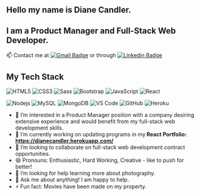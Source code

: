 ## Hello my name is Diane Candler.
## I am a Product Manager and Full-Stack Web Developer. 

📫 Contact me at [![Gmail Badge](https://img.shields.io/badge/-Gmail-c14438?style=flat-square&logo=Gmail&logoColor=white&link=mailto:dianedcandler@gmail.com)](mailto:dianedcandler@gmail.com) or through [![Linkedin Badge](https://img.shields.io/badge/-LinkedIn-blue?style=flat-square&logo=Linkedin&logoColor=white&link=https://www.linkedin.com/in/diane-candler-centraltexas/)](https://www.linkedin.com/in/diane-candler-centraltexas/)


## My Tech Stack

![HTML5](https://img.shields.io/badge/-HTML5-%23E44D27?style=flat-square&logo=html5&logoColor=ffffff)
![CSS3](https://img.shields.io/badge/-CSS3-%231572B6?style=flat-square&logo=css3)
![Sass](https://img.shields.io/badge/-Sass-%23CC6699?style=flat-square&logo=sass&logoColor=ffffff)
![Bootstrap](https://img.shields.io/badge/-Bootstrap-563D7C?style=flat-square&logo=bootstrap)
![JavaScript](https://img.shields.io/badge/-JavaScript-%23F7DF1C?style=flat-square&logo=javascript&logoColor=000000&labelColor=%23F7DF1C&color=%23FFCE5A)
![React](https://img.shields.io/badge/-React-%23282C34?style=flat-square&logo=react)

![Nodejs](https://img.shields.io/badge/-Nodejs-black?style=flat-square&logo=Node.js)
![MySQL](https://img.shields.io/badge/-MySQL-black?style=flat-square&logo=mysql&logoColor=white)
![MongoDB](https://img.shields.io/badge/-MongoDB-black?style=flat-square&logo=mongodb)
![VS Code](https://img.shields.io/badge/-VSCode-%23007ACC?style=flat-square&logo=visual-studio-code)
![GitHub](https://img.shields.io/badge/-GitHub-181717?style=flat-square&logo=github)
![Heroku](https://img.shields.io/badge/-Heroku-430098?style=flat-square&logo=heroku)


- 🌱 I’m interested in a Product Manager position with a company desiring extensive experience and would benefit from my full-stack web development skills.
- 🔭 I’m currently working on updating programs in my<strong> React Portfolio:  https://dianecandler.herokuapp.com/ </strong>
- 👯 I’m looking to collaborate on full-stack web development contract opportunities.
- 😄 Pronouns: Enthusiastic, Hard Working, Creative - like to push for better!
- 🤔 I’m looking for help learning more about photography.
- 💬 Ask me about anything!  I am happy to help.
- ⚡ Fun fact: Movies have been made on my property.


<!--
**dianecandler/dianecandler** is a ✨ _special_ ✨ repository because its `README.md` (this file) appears on your GitHub profile.
-->
<!-- 
![Webpack](https://img.shields.io/badge/-Webpack-%232C3A42?style=flat-square&logo=webpack)
![ESlint](https://img.shields.io/badge/-ESLint-%234B32C3?style=flat-square&logo=eslint)
![Docker](https://img.shields.io/badge/-Docker-black?style=flat-square&logo=docker)
![GraphQL](https://img.shields.io/badge/-GraphQL-E10098?style=flat-square&logo=graphql)
![PostgreSQL](https://img.shields.io/badge/-PostgreSQL-336791?style=flat-square&logo=postgresql)

![Google Cloud](https://img.shields.io/badge/Google%20Cloud-black?style=flat-square&logo=google-cloud)
![Amazon AWS](https://img.shields.io/badge/Amazon%20AWS-232F3E?style=flat-square&logo=amazon-aws)
![Webpack](https://img.shields.io/badge/-Webpack-%232C3A42?style=flat-square&logo=webpack)
![ESlint](https://img.shields.io/badge/-ESLint-%234B32C3?style=flat-square&logo=eslint)
![VS Code](https://img.shields.io/badge/-VSCode-%23007ACC?style=flat-square&logo=visual-studio-code)
[![GitHub](https://img.shields.io/badge/-GitHub-181717?style=flat-square&logo=github)
![Heroku](https://img.shields.io/badge/-Heroku-430098?style=flat-square&logo=heroku)
![Amazon AWS](https://img.shields.io/badge/Amazon%20AWS-232F3E?style=flat-square&logo=amazon-aws)
---

-->

